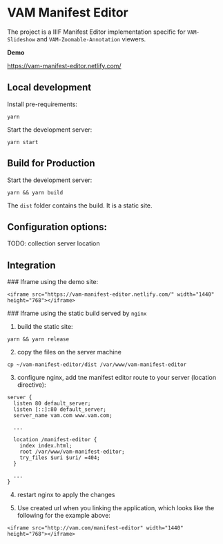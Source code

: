 # VAM Manifest Editor

The project is a IIIF Manifest Editor implementation specific for `VAM-Slideshow` and `VAM-Zoomable-Annotation` viewers.

**Demo**

https://vam-manifest-editor.netlify.com/


## Local development 

Install pre-requirements:

```
yarn
```

Start the development server:

```
yarn start 
```

## Build for Production 

Start the development server:

```
yarn && yarn build
```

The `dist` folder contains the build. It is a static site.


## Configuration options:

TODO: collection server location


## Integration

### Iframe using the demo site:

```
<iframe src="https://vam-manifest-editor.netlify.com/" width="1440" height="768"></iframe>
```

### Iframe using the static build served by `nginx`

1. build the static site:

```
yarn && yarn release
```

2. copy the files on the server machine 

```
cp ~/vam-manifest-editor/dist /var/www/vam-manifest-editor
```

3. configure nginx, add tne manifest editor route to your server (location directive):


```
server {
  listen 80 default_server;
  listen [::]:80 default_server;
  server_name vam.com www.vam.com;
  
  ...
  
  location /manifest-editor {
    index index.html;
    root /var/www/vam-manifest-editor;
    try_files $uri $uri/ =404;
  }

  ...
}
```

4. restart nginx to apply the changes

5. Use created url when you linking the application, which looks like the following for the example above:

```
<iframe src="http://vam.com/manifest-editor" width="1440" height="768"></iframe>
```




